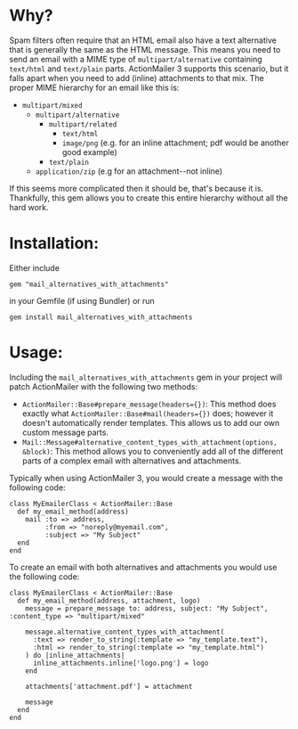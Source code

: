 Why?
====

Spam filters often require that an HTML email also have a text alternative that is generally the same as the HTML message. This means you need to send an email with a MIME type of `multipart/alternative` containing `text/html` and `text/plain` parts. ActionMailer 3 supports this scenario, but it falls apart when you need to add (inline) attachments to that mix. The proper MIME hierarchy for an email like this is:

* `multipart/mixed`
    * `multipart/alternative`
        * `multipart/related`
            * `text/html`
            * `image/png` (e.g. for an inline attachment; pdf would be another good example)
        * `text/plain`
    * `application/zip` (e.g for an attachment--not inline)

If this seems more complicated then it should be, that's because it is. Thankfully, this gem allows you to create this entire hierarchy without all the hard work.

Installation:
=============

Either include 

    gem "mail_alternatives_with_attachments"

in your Gemfile (if using Bundler) or run

    gem install mail_alternatives_with_attachments

Usage:
======

Including the `mail_alternatives_with_attachments` gem in your project will patch ActionMailer with the following two methods:

* `ActionMailer::Base#prepare_message(headers={})`: This method does exactly what `ActionMailer::Base#mail(headers={})` does; however it doesn't automatically render templates. This allows us to add our own custom message parts.
* `Mail::Message#alternative_content_types_with_attachment(options, &block)`: This method allows you to conveniently add all of the different parts of a complex email with alternatives and attachments.

Typically when using ActionMailer 3, you would create a message with the following code:

    class MyEmailerClass < ActionMailer::Base
      def my_email_method(address)
        mail :to => address, 
             :from => "noreply@myemail.com",
             :subject => "My Subject"
      end
    end

To create an email with both alternatives and attachments you would use the following code:

    class MyEmailerClass < ActionMailer::Base
      def my_email_method(address, attachment, logo)
        message = prepare_message to: address, subject: "My Subject", :content_type => "multipart/mixed"
        
        message.alternative_content_types_with_attachment(
          :text => render_to_string(:template => "my_template.text"),
          :html => render_to_string(:template => "my_template.html")
        ) do |inline_attachments|
          inline_attachments.inline['logo.png'] = logo
        end
        
        attachments['attachment.pdf'] = attachment
        
        message
      end
    end
